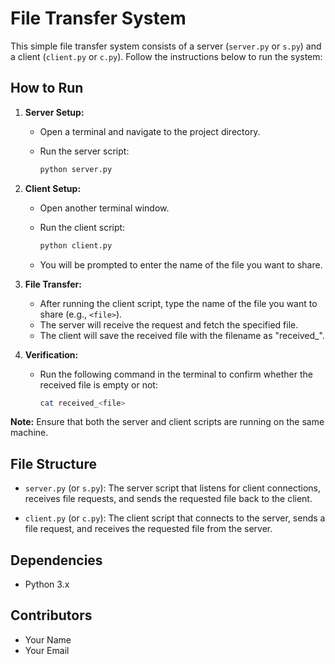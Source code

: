# File Transfer System

This simple file transfer system consists of a server (`server.py` or `s.py`) and a client (`client.py` or `c.py`). Follow the instructions below to run the system:

## How to Run

1. **Server Setup:**
   - Open a terminal and navigate to the project directory.
   - Run the server script:

     ```bash
     python server.py
     ```

2. **Client Setup:**
   - Open another terminal window.
   - Run the client script:

     ```bash
     python client.py
     ```

   - You will be prompted to enter the name of the file you want to share.

3. **File Transfer:**
   - After running the client script, type the name of the file you want to share (e.g., `<file>`).
   - The server will receive the request and fetch the specified file.
   - The client will save the received file with the filename as "received_<file>".

4. **Verification:**
   - Run the following command in the terminal to confirm whether the received file is empty or not:

     ```bash
     cat received_<file>
     ```

**Note:** Ensure that both the server and client scripts are running on the same machine.

## File Structure

- `server.py` (or `s.py`): The server script that listens for client connections, receives file requests, and sends the requested file back to the client.

- `client.py` (or `c.py`): The client script that connects to the server, sends a file request, and receives the requested file from the server.

## Dependencies

- Python 3.x

## Contributors

- Your Name
- Your Email

